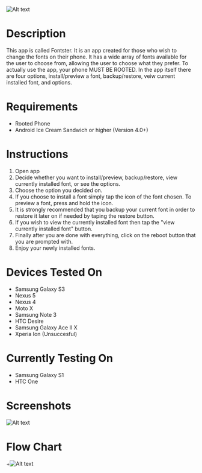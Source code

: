 ![Alt text](http://i.imgur.com/OFfApE1.png)

Description
=============
This app is called Fontster. It is an app created for those who wish to change the fonts on their phone.
It has a wide array of fonts available for the user to choose from, allowing the user to choose what they prefer.
To actually use the app, your phone MUST BE ROOTED. In the app itself there are four options, install/preview a font, 
backup/restore, veiw current installed font, and options.

Requirements
=============
* Rooted Phone
* Android Ice Cream Sandwich or higher (Version 4.0+)

Instructions
=============
1. Open app
2. Decide whether you want to install/preview, backup/restore, view currently installed font, or see the options.
3. Choose the option you decided on.
4. If you choose to install a font simply tap the icon of the font chosen. To preview a font, press and hold the icon.
5. It is strongly recommended that you backup your current font in order to restore it later on if needed by taping the restore button.
6. If you wish to view the currently installed font then tap the "view currently installed font" button.
7. Finally after you are done with everything, click on the reboot button that you are prompted with.
8. Enjoy your newly installed fonts.

Devices Tested On
==================
* Samsung Galaxy S3
* Nexus 5
* Nexus 4
* Moto X
* Samsung Note 3
* HTC Desire
* Samsung Galaxy Ace II X
* Xperia Ion (Unsuccesful)

Currently Testing On
=====================
* Samsung Galaxy S1
* HTC One

Screenshots
============
![Alt text](http://i.imgur.com/767uHBW.png)

Flow Chart
============
+![Alt text](http://i.imgur.com/lF1ygqu.png)
